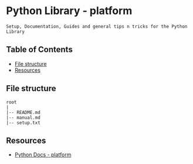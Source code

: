 # Python Library - platform

```
Setup, Documentation, Guides and general tips n tricks for the Python Library
```

## Table of Contents
+ [File structure](#file-structure)
+ [Resources](#resources)

## File structure
```
root
|
|-- README.md
|-- manual.md
|-- setup.txt
```

## Resources
+ [Python Docs - platform](https://docs.python.org/3/library/platform.html)